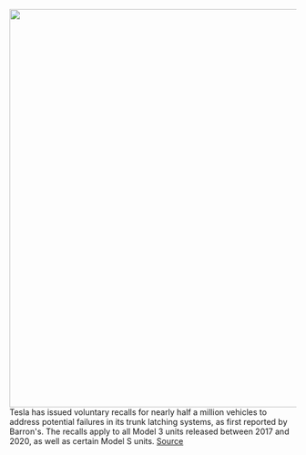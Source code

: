 <img src='https://cdn.vox-cdn.com/thumbor/XNcMFfB-GGHEdDfQZu-yt-5kf40=/0x0:2040x1360/1200x800/filters:focal(857x517:1183x843)/cdn.vox-cdn.com/uploads/chorus_image/image/70330040/acastro_180430_1777_tesla_0001.0.jpg' width='700px' /><br/>
Tesla has issued voluntary recalls for nearly half a million vehicles to address potential failures in its trunk latching systems, as first reported by Barron's. The recalls apply to all Model 3 units released between 2017 and 2020, as well as certain Model S units.
<a href='https://www.theverge.com/2021/12/30/22859717/tesla-model-3-s-recall-trunk-latch-failure-nhtsa'> Source <a/>